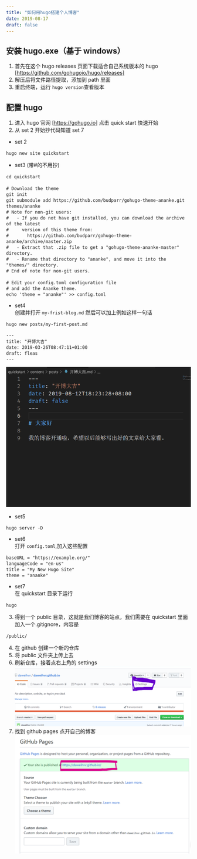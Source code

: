 ```yaml
---
title: "如何用hugo搭建个人博客"
date: 2019-08-17
draft: false
---
```


## 安装 hugo.exe（基于 windows）

1. 首先在这个 hugo releases 页面下载适合自己系统版本的 hugo [https://github.com/gohugoio/hugo/releases]
2. 解压后将文件路径提取，添加到 path 里面
3. 重启终端，运行 `hugo version`查看版本

## 配置 hugo

1. 进入 hugo 官网 [https://gohugo.io] 点击 quick start 快速开始
2. 从 set 2 开始抄代码知道 set 7

- set 2

```
hugo new site quickstart
```

- set3 (带#的不用抄)

```
cd quickstart

# Download the theme
git init
git submodule add https://github.com/budparr/gohugo-theme-ananke.git themes/ananke
# Note for non-git users:
#   - If you do not have git installed, you can download the archive of the latest
#     version of this theme from:
#       https://github.com/budparr/gohugo-theme-ananke/archive/master.zip
#   - Extract that .zip file to get a "gohugo-theme-ananke-master" directory.
#   - Rename that directory to "ananke", and move it into the "themes/" directory.
# End of note for non-git users.

# Edit your config.toml configuration file
# and add the Ananke theme.
echo 'theme = "ananke"' >> config.toml
```

- set4 <br>创建并打开 `my-frist-blog.md` 然后可以加上例如这样一句话

```
hugo new posts/my-first-post.md
```

```
---
title: "开博大吉"
date: 2019-03-26T08:47:11+01:00
draft: fleas
---
```

![开博大吉](./image/1.png)

- set5

```
hugo server -D
```

- set6 <br>打开 `config.toml`,加入这些配置

```
baseURL = "https://example.org/"
languageCode = "en-us"
title = "My New Hugo Site"
theme = "ananke"
```

- set7 <br>在 quickstart 目录下运行

```
hugo
```

3. 得到一个 public 目录，这就是我们博客的站点，我们需要在 quickstart 里面加入一个.gitignore，内容是

```
/public/
```

4. 在 github 创建一个新的仓库
5. 将 public 文件夹上传上去
6. 刷新仓库，接着点右上角的 settings <br>
   ![settings](./image/2.png)
7. 找到 github pages 点开自己的博客 <br>
   ![域名](./image/3.png)
